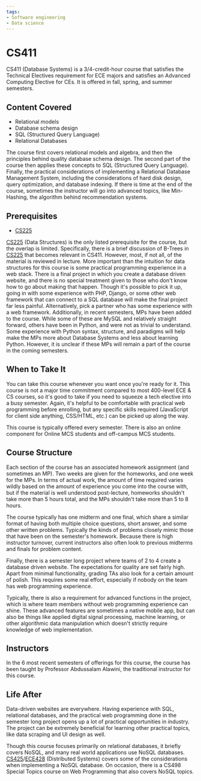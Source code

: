 ```yaml
---
tags:
- Software engineering
- Data science
---
```


# CS411

CS411 (Database Systems) is a 3/4-credit-hour course that satisfies the Technical Electives requirement for ECE majors and satisfies an Advanced Computing Elective for CEs. It is offered in fall, spring, and summer semesters.

## Content Covered

- Relational models
- Database schema design
- SQL (Structured Query Language)
- Relational Databases

The course first covers relational models and algebra, and then the principles behind quality database schema design. The second part of the course then applies these concepts to SQL (Structured Query Language). Finally, the practical considerations of implementing a Relational Database Management System, including the considerations of hard disk design, query optimization, and database indexing. If there is time at the end of the course, sometimes the instructor will go into advanced topics, like Min-Hashing, the algorithm behind recommendation systems.

## Prerequisites

- [CS225](CS225.md)


[CS225](CS225.md) (Data Structures) is the only listed prerequisite for the course, but the overlap is limited. Specifically, there is a brief discussion of B-Trees in [CS225](CS225.md) that becomes relevant in CS411. However, most, if not all, of the material is reviewed in lecture. More important than the intuition for data structures for this course is some practical programming experience in a web stack. There is a final project in which you create a database driven website, and there is no special treatment given to those who don't know how to go about making that happen. Though it's possible to pick it up, going in with some experience with PHP, Django, or some other web framework that can connect to a SQL database will make the final project far less painful. Alternatively, pick a partner who has some experience with a web framework. Additionally, in recent semesters, MPs have been added to the course. While some of these are MySQL and relatively straight forward, others have been in Python, and were not as trivial to understand. Some experience with Python syntax, structure, and paradigms will help make the MPs more about Database Systems and less about learning Python. However, it is unclear if these MPs will remain a part of the course in the coming semesters.

## When to Take It

You can take this course whenever you want once you're ready for it. This course is not a major time commitment compared to most 400-level ECE & CS courses, so it's good to take if you need to squeeze a tech elective into a busy semester. Again, it's helpful to be comfortable with practical web programming before enrolling, but any specific skills required (JavaScript for client side anything, CSS/HTML, etc.) can be picked up along the way.

This course is typically offered every semester. There is also an online component for Online MCS students and off-campus MCS students.

## Course Structure

Each section of the course has an associated homework assignment (and sometimes an MP). Two weeks are given for the homeworks, and one week for the MPs. In terms of actual work, the amount of time required varies wildly based on the amount of experience you come into the course with, but if the material is well understood post-lecture, homeworks shouldn't take more than 5 hours total, and the MPs shouldn't take more than 5 to 8 hours.

The course typically has one midterm and one final, which share a similar format of having both multiple choice questions, short answer, and some other written problems. Typically the kinds of problems closely mimic those that have been on the semester's homework. Because there is high instructor turnover, current instructors also often look to previous midterms and finals for problem content.

Finally, there is a semester long project where teams of 2 to 4 create a database driven website. The expectations for quality are set fairly high. Apart from minimal functionality, grading TAs also look for a certain amount of polish. This requires some real effort, especially if nobody on the team has web programming experience.

Typically, there is also a requirement for advanced functions in the project, which is where team members without web programming experience can shine. These advanced features are sometimes a native mobile app, but can also be things like applied digital signal processing, machine learning, or other algorithmic data manipulation which doesn't strictly require knowledge of web implementation.


## Instructors

In the 6 most recent semesters of offerings for this course, the course has been taught by Professor Abdussalam Alawini, the traditional instructor for this course.

[comment]: # (## Course Tips)

## Life After

Data-driven websites are everywhere. Having experience with SQL, relational databases, and the practical web programming done in the semester long project opens up a lot of practical opportunities in industry. The project can be extremely beneficial for learning other practical topics, like data scraping and UI design as well.

Though this course focuses primarily on relational databases, it briefly covers NoSQL, and many real world applications use NoSQL databases. [CS425](CS425.md)/[ECE428](../ECE%20Course%20Offerings/ECE428.md) (Distributed Systems) covers some of the considerations when implementing a NoSQL database. On occasion, there is a CS498 Special Topics course on Web Programming that also covers NoSQL topics.

[comment]: # (## Infamous Topics)